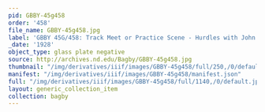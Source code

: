 ```yaml
---
pid: GBBY-45g458
order: '458'
file_name: GBBY-45g458.jpg
label: 'GBBY 45G/458: Track Meet or Practice Scene - Hurdles with John Conlin - 1928'
_date: '1928'
object_type: glass plate negative
source: http://archives.nd.edu/Bagby/GBBY-45g458.jpg
thumbnail: "/img/derivatives/iiif/images/GBBY-45g458/full/250,/0/default.jpg"
manifest: "/img/derivatives/iiif/images/GBBY-45g458/manifest.json"
full: "/img/derivatives/iiif/images/GBBY-45g458/full/1140,/0/default.jpg"
layout: generic_collection_item
collection: bagby
---
```

